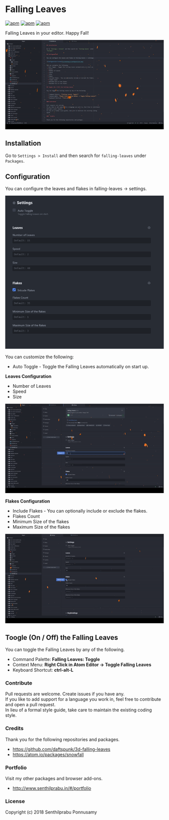 # Falling Leaves

[![apm](https://img.shields.io/apm/v/falling-leaves.svg?style=flat-square)](https://atom.io/packages/falling-leaves)
[![apm](https://img.shields.io/apm/dm/falling-leaves.svg?style=flat-square)](https://atom.io/packages/falling-leaves)
[![apm](https://img.shields.io/apm/l/falling-leaves.svg?style=flat-square)](https://atom.io/packages/falling-leaves)

Falling Leaves in your editor. Happy Fall!

![Falling Leaves](https://raw.githubusercontent.com/iamsenthilprabu/falling-leaves/master/images/screenshots/falling-leaves.gif)

## Installation

Go to `Settings > Install` and then search for `falling-leaves` under `Packages`.

## Configuration

You can configure the leaves and flakes in falling-leaves -> settings.

![Configuration Screen](https://raw.githubusercontent.com/iamsenthilprabu/falling-leaves/master/images/screenshots/configuration-screen.png)

You can customize the following:
 * Auto Toggle - Toggle the Falling Leaves automatically on start up.

**Leaves Configuration**
  * Number of Leaves
  * Speed
  * Size

![Configuration Screen](https://raw.githubusercontent.com/iamsenthilprabu/falling-leaves/master/images/screenshots/falling-leaves-configuration.gif)  

**Flakes Configuration**
  * Include Flakes - You can optionally include or exclude the flakes.
  * Flakes Count
  * Minimum Size of the flakes
  * Maximum Size of the flakes

![Configuration Screen](https://raw.githubusercontent.com/iamsenthilprabu/falling-leaves/master/images/screenshots/falling-leaves-flakes-configuration.gif)  

## Toogle (On / Off) the Falling Leaves

You can toggle the Falling Leaves by any of the following.

  * Command Palette: **Falling Leaves: Toggle**
  * Context Menu: **Right Click in Atom Editor -> Toggle Falling Leaves**
  * Keyboard Shortcut: **ctrl-alt-L**

### Contribute

Pull requests are welcome.
Create issues if you have any.  
If you like to add support for a language you work in, feel free to contribute and open a pull request.  
In lieu of a formal style guide, take care to maintain the existing coding style.

###  Credits

Thank you for the following repositories and packages.

* https://github.com/daftspunk/3d-falling-leaves
* https://atom.io/packages/snowfall

###  Portfolio

Visit my other packages and browser add-ons.

* http://www.senthilprabu.in/#/portfolio

### License

Copyright (c) 2018 Senthilprabu Ponnusamy
